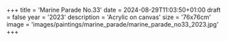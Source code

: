+++
title = 'Marine Parade No.33'
date = 2024-08-29T11:03:50+01:00
draft = false
year = '2023'
description = 'Acrylic on canvas'
size = '76x76cm'
image = 'images/paintings/marine_parade/marine_parade_no33_2023.jpg'
+++
